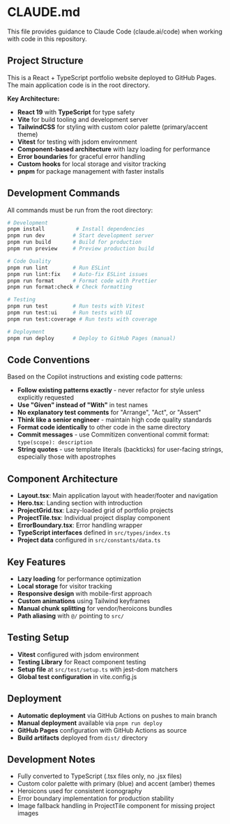 # CLAUDE.md

This file provides guidance to Claude Code (claude.ai/code) when working with code in this repository.

## Project Structure

This is a React + TypeScript portfolio website deployed to GitHub Pages. The main application code is in the root directory.

**Key Architecture:**
- **React 19** with **TypeScript** for type safety
- **Vite** for build tooling and development server
- **TailwindCSS** for styling with custom color palette (primary/accent theme)
- **Vitest** for testing with jsdom environment
- **Component-based architecture** with lazy loading for performance
- **Error boundaries** for graceful error handling
- **Custom hooks** for local storage and visitor tracking
- **pnpm** for package management with faster installs

## Development Commands

All commands must be run from the root directory:

```bash
# Development
pnpm install          # Install dependencies
pnpm run dev         # Start development server
pnpm run build       # Build for production
pnpm run preview     # Preview production build

# Code Quality
pnpm run lint        # Run ESLint
pnpm run lint:fix    # Auto-fix ESLint issues
pnpm run format      # Format code with Prettier
pnpm run format:check # Check formatting

# Testing
pnpm run test        # Run tests with Vitest
pnpm run test:ui     # Run tests with UI
pnpm run test:coverage # Run tests with coverage

# Deployment
pnpm run deploy      # Deploy to GitHub Pages (manual)
```

## Code Conventions

Based on the Copilot instructions and existing code patterns:

- **Follow existing patterns exactly** - never refactor for style unless explicitly requested
- **Use "Given" instead of "With"** in test names
- **No explanatory test comments** for "Arrange", "Act", or "Assert"
- **Think like a senior engineer** - maintain high code quality standards
- **Format code identically** to other code in the same directory
- **Commit messages** - use Commitizen conventional commit format: `type(scope): description`
- **String quotes** - use template literals (backticks) for user-facing strings, especially those with apostrophes

## Component Architecture

- **Layout.tsx**: Main application layout with header/footer and navigation
- **Hero.tsx**: Landing section with introduction
- **ProjectGrid.tsx**: Lazy-loaded grid of portfolio projects
- **ProjectTile.tsx**: Individual project display component
- **ErrorBoundary.tsx**: Error handling wrapper
- **TypeScript interfaces** defined in `src/types/index.ts`
- **Project data** configured in `src/constants/data.ts`

## Key Features

- **Lazy loading** for performance optimization
- **Local storage** for visitor tracking
- **Responsive design** with mobile-first approach
- **Custom animations** using Tailwind keyframes
- **Manual chunk splitting** for vendor/heroicons bundles
- **Path aliasing** with `@/` pointing to `src/`

## Testing Setup

- **Vitest** configured with jsdom environment
- **Testing Library** for React component testing
- **Setup file** at `src/test/setup.ts` with jest-dom matchers
- **Global test configuration** in vite.config.js

## Deployment

- **Automatic deployment** via GitHub Actions on pushes to main branch
- **Manual deployment** available via `pnpm run deploy`
- **GitHub Pages** configuration with GitHub Actions as source
- **Build artifacts** deployed from `dist/` directory

## Development Notes

- Fully converted to TypeScript (.tsx files only, no .jsx files)
- Custom color palette with primary (blue) and accent (amber) themes
- Heroicons used for consistent iconography
- Error boundary implementation for production stability
- Image fallback handling in ProjectTile component for missing project images